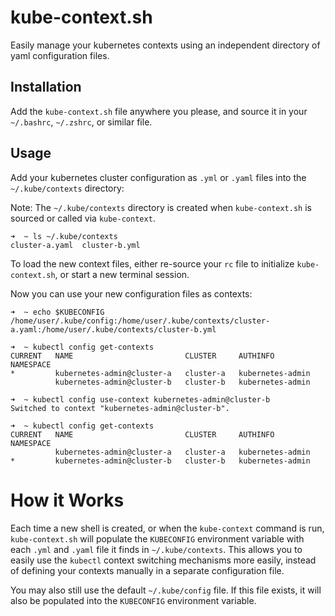 # kube-context.sh

Easily manage your kubernetes contexts using an independent directory of yaml configuration files.

## Installation

Add the `kube-context.sh` file anywhere you please, and source it in your `~/.bashrc`, `~/.zshrc`, or similar file.

## Usage

Add your kubernetes cluster configuration as `.yml` or `.yaml` files into the `~/.kube/contexts` directory:

Note: The `~/.kube/contexts` directory is created when `kube-context.sh` is sourced or called via `kube-context`.

```
➜  ~ ls ~/.kube/contexts
cluster-a.yaml  cluster-b.yml
```

To load the new context files, either re-source your `rc` file to initialize `kube-context.sh`, or start a new terminal session.

Now you can use your new configuration files as contexts:

```
➜  ~ echo $KUBECONFIG
/home/user/.kube/config:/home/user/.kube/contexts/cluster-a.yaml:/home/user/.kube/contexts/cluster-b.yml

➜  ~ kubectl config get-contexts
CURRENT   NAME                         CLUSTER     AUTHINFO           NAMESPACE
*         kubernetes-admin@cluster-a   cluster-a   kubernetes-admin   
          kubernetes-admin@cluster-b   cluster-b   kubernetes-admin
          
➜  ~ kubectl config use-context kubernetes-admin@cluster-b
Switched to context "kubernetes-admin@cluster-b".

➜  ~ kubectl config get-contexts
CURRENT   NAME                         CLUSTER     AUTHINFO           NAMESPACE
          kubernetes-admin@cluster-a   cluster-a   kubernetes-admin   
*         kubernetes-admin@cluster-b   cluster-b   kubernetes-admin
```

# How it Works

Each time a new shell is created, or when the `kube-context` command is run, `kube-context.sh` will populate the `KUBECONFIG` environment variable with each `.yml` and `.yaml` file it finds in `~/.kube/contexts`. This allows you to easily use the `kubectl` context switching mechanisms more easily, instead of defining your contexts manually in a separate configuration file.

You may also still use the default `~/.kube/config` file. If this file exists, it will also be populated into the `KUBECONFIG` environment variable.

